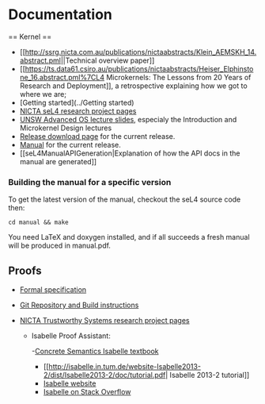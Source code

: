 # Documentation
 == Kernel ==

- [[<http://ssrg.nicta.com.au/publications/nictaabstracts/Klein_AEMSKH_14.abstract.pml>||Technical
      overview paper]]
- [[<https://ts.data61.csiro.au/publications/nictaabstracts/Heiser_Elphinstone_16.abstract.pml%7CL4>
      Microkernels: The Lessons from 20 Years of Research and
      Deployment]], a retrospective explaining how we got to where we
      are;
- [Getting started](../Getting started)
- [NICTA seL4
      research project pages](http://ssrg.nicta.com.au/projects/seL4/)
- [UNSW Advanced OS lecture slides](https://www.cse.unsw.edu.au/~cs9242/14/lectures/), especialy the Introduction and
      Microkernel Design lectures
- [Release download page](https://github.com/seL4/seL4/releases/latest) for the current release.
- [Manual](http://sel4.systems/Info/Docs/seL4-manual-latest.pdf)
      for the current release.
- [[seL4ManualAPIGeneration|Explanation of how the API docs in the
      manual are generated]]

### Building the manual for a specific version


To get the latest version of the manual, checkout the seL4 source code
then:

` cd manual && make `

You need LaTeX and doxygen installed, and if all succeeds a fresh manual
will be produced in manual.pdf.

## Proofs


- [Formal specification](http://sel4.systems/Info/Docs/seL4-spec.pdf)
- [Git Repository and Build
      instructions](http://github.com/seL4/l4v/)
- [NICTA Trustworthy
      Systems research project pages](http://ssrg.nicta.com.au/projects/TS/)
 
  * Isabelle Proof Assistant:
 
      -[Concrete Semantics
          Isabelle textbook](http://concrete-semantics.org/)
      -   [[<http://isabelle.in.tum.de/website-Isabelle2013-2/dist/Isabelle2013-2/doc/tutorial.pdf>|
          Isabelle 2013-2 tutorial]]
      -   [Isabelle website](http://isabelle.in.tum.de/)
      -   [Isabelle on Stack Overflow](http://stackoverflow.com/questions/tagged/isabelle)
 

